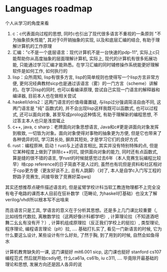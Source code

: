 # Languages roadmap

个人从学习的角度来看

1. c：c代表面向过程的思想, 同时c也引出了现代很多语言不重视的一条原则 "不为抽象损失性能", 其对于0开销抽象的实现, 以及和底层汇编的结合, 有助于理解计算机的工作原理
2. 汇编："c不是一个底层语言：现代计算机不是一台快速的pdp-11", 实际上c只能帮助你从高度抽象的层面理解计算机, 实际上, 现代的计算机有很多拓展功能, 只能通过学习汇编才能熟悉。在学习汇编的同时辅修操作系统能更好理解软件是如何工作, 如何执行的
3. lisp：众所周知, lisp有很多方言, lisp的简单规则也使得写一个lisp方言非常方便, 更何况经典教材sicp也是通过该语言（雾）的一门方言（scheme）讲解的。在学习lisp的同时, 也可以看编译原理, 尝试自己实现一门语言的解释器和编译器, 目前本人也在做相关尝试
4. haskell/idris2：这两门语言的价值毋庸置疑, 与lisp过分强调简洁自由不同, 这两门语言是 "纯" 函数式的, 并不会出现lisp这样我既可以函数式, 也可以过程式, 还可以面向对象, 甚至写成prolog这种情况, 有助于理解新的编程思想, 不过答主本人也只是浅尝辄止
5. c++, java, c sharp：老牌面向对象思想语言, Java和c#更是讲面向对象发挥到极致, 一切皆为对象。面向对象使得对事物的抽象更为方便, 但是它也带来了各种诡异的坑, 学习其长处, 摒弃其短处, 才是学习它们的良好方式
6. rust：编程原神, 启动！rust与上述语言相比, 其实并没有特别特殊的点, 但是它某种程度上做到了排除c++的坑, 提供面向对象的能力, 同时还有点函数式, 算是缝的很不错的语言, 学rust的时候就感觉过去6年（本人竞赛生玩编程比较早）啃cpp reference的日子简直不是人过的, 虽然也有坑但是资料和社区相对于cpp更方便（更友好谈不上, 总有人跳脚）（对了, 本人是自学c入门写工程的野路子竞赛生, 间接导致了竞赛好菜qwq）

其实还想推荐点硬件描述语言的, 但是鲨臂学校计科当软工教连物理都不上完全没有电子电路的课而本人目前在狂补数学（范畴论, 为haskell打基础）也没太了解verilog/vhdl所以根本写不出啥来

而且语言只是工具, 学语言的意义在于分析其思想。还是多上几门课比较重要（, 比如线性代数拉, 离散数学拉（这两好像计科都学吧）, 计算理论拉（不知道酒吧舞二幺幺有没有开？）, 计算机组成原理拉（反正我们学校上的挺拉）, 类型理论, 程序理论, 编程语言理论（plt）拉, .... 基础打扎实了, 看见一门新语言的时候, 它为什么要这么设计, 某些设计有什么好处, 了然于胸, 到了用到的时候, 自然会如鱼得水

计算机教育缺失的一课, 这门课挺好
mit6.001 sicp, 这门课也挺好
stanford cs107 编程范式
然后就开始csdiy吧, 什么ca61a, cs61b, iu c311, .... 毕竟除开最基础的理论和思想, 发展方向还是因人各异的说
